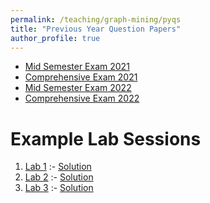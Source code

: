 ```yaml
---
permalink: /teaching/graph-mining/pyqs
title: "Previous Year Question Papers"
author_profile: true
---
```


- <a href="./m2021.pdf" target="_blank">Mid Semester Exam 2021</a>
- <a href="./c2021.pdf" target="_blank">Comprehensive Exam 2021</a>
- <a href="./m2022.pdf" target="_blank">Mid Semester Exam 2022</a>
- <a href="./c2022.pdf" target="_blank">Comprehensive Exam 2022</a>

Example Lab Sessions
======
1. <a href="./l1.pdf" target="_blank">Lab 1</a> :- <a href="./l1_s.pdf" target="_blank">Solution</a>
2. <a href="./l2.pdf" target="_blank">Lab 2</a> :- <a href="./l2_s.pdf" target="_blank">Solution</a>
3. <a href="./l3.pdf" target="_blank">Lab 3</a> :- <a href="./l3_s.pdf" target="_blank">Solution</a>

  
